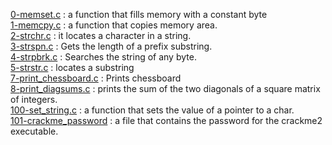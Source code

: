 [0-memset.c](./0-memset.c) : a function that fills memory with a constant byte <br/>
[1-memcpy.c](./1-memcpy.c) : a function that copies memory area. <br/>
[2-strchr.c](./2-strchr.c) : it locates a character in a string. <br/>
[3-strspn.c](./3-strspn.c) : Gets the length of a prefix substring. <br/>
[4-strpbrk.c](./4-strpbrk.c) : Searches the string of any byte. <br/>
[5-strstr.c](./5-strstr.c) : locates a substring <br/>
[7-print_chessboard.c](./7-print_chessboard.c) : Prints chessboard <br/>
[8-print_diagsums.c](./8-print_diagsums.c) : prints the sum of the two diagonals of a square matrix of integers. <br/>
[100-set_string.c](./100-set_string.c) : a function that sets the value of a pointer to a char. <br/>
[101-crackme_password](./101-crackme_password) : a file that contains the password for the crackme2 executable. <br/>